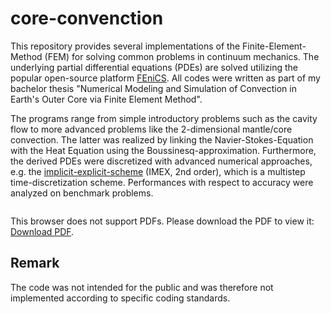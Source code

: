 # core-convenction
This repository provides several implementations of the Finite-Element-Method (FEM) for solving common problems in continuum mechanics. The underlying partial differential equations (PDEs) are solved utilizing the popular open-source platform [FEniCS](https://fenicsproject.org/). All codes were written as part of my bachelor thesis "Numerical Modeling and Simulation of Convection in Earth's Outer Core via Finite Element Method". 

The programs range from simple introductory problems such as the cavity flow to more advanced problems like the 2-dimensional mantle/core convection. The latter was realized by linking the Navier-Stokes-Equation with the Heat Equation using the Boussinesq-approximation. Furthermore, the derived PDEs were discretized with advanced numerical approaches, e.g. the [implicit-explicit-scheme](https://epubs.siam.org/doi/abs/10.1137/0732037) (IMEX, 2nd order), which is a multistep time-discretization scheme. Performances with respect to accuracy were analyzed on benchmark problems.

<object data="https://github.com/b-turan/core-convenction/blob/master/pictures/
core_temp_e06_12s.pdf " type="application/pdf" width="700px" height="700px">
    <embed src="https://github.com/b-turan/core-convenction/blob/master/pictures/fenics.png">
        <p>This browser does not support PDFs. Please download the PDF to view it: <a href="https://github.com/b-turan/core-convenction/blob/master/pictures/core_temp_e06_12s.pdf">Download PDF</a>.</p>
    </embed>
</object>

## Remark
The code was not intended for the public and was therefore not implemented according to specific coding standards. 
